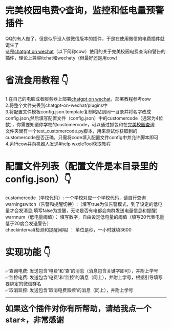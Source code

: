 # **完美校园电费💡查询，监控和低电量预警插件**
QQ的有人做了，但是似乎没人做微信版本的插件，于是在使用微信的电费插件就诞生了<br>
这是[chatgpt on wechat](https://github.com/zhayujie/chatgpt-on-wechat)（以下简称cow）使用的关于完美校园电费查询和警告的插件，理论上兼容itchat和wechaty（但最好还是用cow）<br>



# **省流食用教程 👇**
1.在自己的电脑或者服务器上部署[chatgpt on wechat](https://github.com/zhayujie/chatgpt-on-wechat)，部署教程参考cow<br>
2.将整个文件夹丢到chatgpt-on-wechat/plugins中<br>
3.将配置文件模板config.json.template复制粘贴到同一目录并将名字改成config.json,然后填写配置文件（config.json）中的customercode（通常为4位数），你需要知道你学校的customercode，可以通过抓包和在[完美校园查询](https://open.17wanxiao.com/kdword_fl02.html)<br>
文件夹里有一个test_customercode.py脚本，用来测试你获取到的customercode是否正确，只需将code填入配置文件config中并允许脚本即可<br>
4.运行cow并向机器人发送#help wxeleTool获取教程<br>



# **配置文件列表（配置文件是本目录里的config.json）👇**
customercode（学校代码）: 一个学校对应一个学校代码，请自行查询<br>
warningswitch（告警和提醒切换）:（填写true为仅告警模式，到了设定的低电量才会发消息;填写false为提醒，无论是否有电都会向群发送电量信息和提醒）<br>
warnnum（低电量阈值）： 填写数字，自由设定低电量的阈值（填写20代表电量低于20度会发送警告）<br>
checkinterval(检测和提醒间隔) ： 单位是秒，一小时就填3600<br>



# **实现功能 👇**
✅查询电费: 发送包含'电费'和'查'的消息（消息包含关键字即可），并附上学号<br>
✅监控电费: 发送包含'电费'和'监控'的消息（同上），并附上学号，根据引导填写要绑定的微信群名<br>
✅取消监控: 发送包含'取消电费监控'的消息（同上），并附上学号<br>

---
 <strong style="font-size: 24px;">如果这个插件对你有所帮助，请给我点一个star⭐，非常感谢</strong>